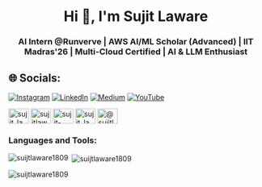 <h1 align="center">Hi 👋, I'm Sujit Laware</h1>
<h3 align="center">AI Intern @Runverve | AWS AI/ML Scholar (Advanced) | IIT Madras'26 | Multi-Cloud Certified | AI & LLM Enthusiast</h3>


## 🌐 Socials:
[![Instagram](https://img.shields.io/badge/Instagram-%23E4405F.svg?logo=Instagram&logoColor=white)](https://instagram.com/sujit.undefined) [![LinkedIn](https://img.shields.io/badge/LinkedIn-%230077B5.svg?logo=linkedin&logoColor=white)](https://linkedin.com/in/sujit-laware) [![Medium](https://img.shields.io/badge/Medium-12100E?logo=medium&logoColor=white)](https://medium.com/@sujitlaware) [![YouTube](https://img.shields.io/badge/YouTube-%23FF0000.svg?logo=YouTube&logoColor=white)](https://youtube.com/@sujitlaware) 


<!-- Proudly created with GPRM ( https://gprm.itsvg.in ) -->
<a href="https://dev.to/sujit_laware1" target="blank"><img align="center" src="https://raw.githubusercontent.com/rahuldkjain/github-profile-readme-generator/master/src/images/icons/Social/devto.svg" alt="sujit_laware1" height="30" width="40" /></a>
<a href="https://twitter.com/sujitlaware" target="blank"><img align="center" src="https://raw.githubusercontent.com/rahuldkjain/github-profile-readme-generator/master/src/images/icons/Social/twitter.svg" alt="sujitlaware" height="30" width="40" /></a>
<a href="https://linkedin.com/in/sujit-laware" target="blank"><img align="center" src="https://raw.githubusercontent.com/rahuldkjain/github-profile-readme-generator/master/src/images/icons/Social/linked-in-alt.svg" alt="sujit-laware" height="30" width="40" /></a>
<a href="https://instagram.com/sujit_laware1809" target="blank"><img align="center" src="https://raw.githubusercontent.com/rahuldkjain/github-profile-readme-generator/master/src/images/icons/Social/instagram.svg" alt="sujit_laware1809" height="30" width="40" /></a>
<a href="https://medium.com/@sujitlaware" target="blank"><img align="center" src="https://raw.githubusercontent.com/rahuldkjain/github-profile-readme-generator/master/src/images/icons/Social/medium.svg" alt="@sujitlaware" height="30" width="40" /></a>
</p>

<h3 align="left">Languages and Tools:</h3>
<p align="left">
  <!-- Your tools and languages icons here -->
</p>

<p><img align="left" src="https://github-readme-stats.vercel.app/api/top-langs?username=suijtlaware1809&show_icons=true&locale=en&layout=compact" alt="suijtlaware1809" /></p>

<p>&nbsp;<img align="center" src="https://github-readme-stats.vercel.app/api?username=suijtlaware1809&show_icons=true&locale=en" alt="suijtlaware1809" /></p>

<p><img align="center" src="https://github-readme-streak-stats.herokuapp.com/?user=suijtlaware1809&" alt="suijtlaware1809" /></p>

